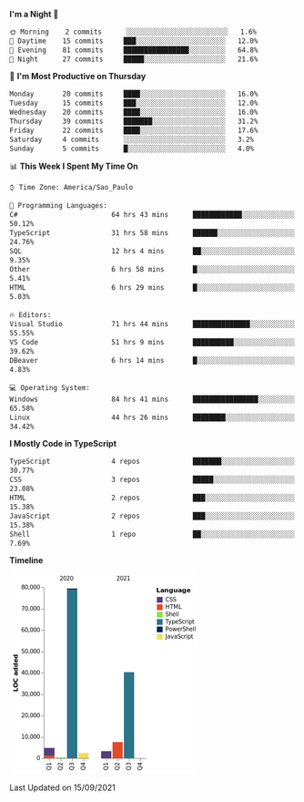 <!--START_SECTION:waka-->
**I'm a Night 🦉** 

```text
🌞 Morning    2 commits      ░░░░░░░░░░░░░░░░░░░░░░░░░   1.6% 
🌆 Daytime    15 commits     ███░░░░░░░░░░░░░░░░░░░░░░   12.0% 
🌃 Evening    81 commits     ████████████████░░░░░░░░░   64.8% 
🌙 Night      27 commits     █████░░░░░░░░░░░░░░░░░░░░   21.6%

```
📅 **I'm Most Productive on Thursday** 

```text
Monday       20 commits     ████░░░░░░░░░░░░░░░░░░░░░   16.0% 
Tuesday      15 commits     ███░░░░░░░░░░░░░░░░░░░░░░   12.0% 
Wednesday    20 commits     ████░░░░░░░░░░░░░░░░░░░░░   16.0% 
Thursday     39 commits     ███████░░░░░░░░░░░░░░░░░░   31.2% 
Friday       22 commits     ████░░░░░░░░░░░░░░░░░░░░░   17.6% 
Saturday     4 commits      ░░░░░░░░░░░░░░░░░░░░░░░░░   3.2% 
Sunday       5 commits      █░░░░░░░░░░░░░░░░░░░░░░░░   4.0%

```


📊 **This Week I Spent My Time On** 

```text
⌚︎ Time Zone: America/Sao_Paulo

💬 Programming Languages: 
C#                       64 hrs 43 mins      ████████████░░░░░░░░░░░░░   50.12% 
TypeScript               31 hrs 58 mins      ██████░░░░░░░░░░░░░░░░░░░   24.76% 
SQL                      12 hrs 4 mins       ██░░░░░░░░░░░░░░░░░░░░░░░   9.35% 
Other                    6 hrs 58 mins       █░░░░░░░░░░░░░░░░░░░░░░░░   5.41% 
HTML                     6 hrs 29 mins       █░░░░░░░░░░░░░░░░░░░░░░░░   5.03%

🔥 Editors: 
Visual Studio            71 hrs 44 mins      ██████████████░░░░░░░░░░░   55.55% 
VS Code                  51 hrs 9 mins       ██████████░░░░░░░░░░░░░░░   39.62% 
DBeaver                  6 hrs 14 mins       █░░░░░░░░░░░░░░░░░░░░░░░░   4.83%

💻 Operating System: 
Windows                  84 hrs 41 mins      ████████████████░░░░░░░░░   65.58% 
Linux                    44 hrs 26 mins      ████████░░░░░░░░░░░░░░░░░   34.42%

```

**I Mostly Code in TypeScript** 

```text
TypeScript               4 repos             ███████░░░░░░░░░░░░░░░░░░   30.77% 
CSS                      3 repos             █████░░░░░░░░░░░░░░░░░░░░   23.08% 
HTML                     2 repos             ███░░░░░░░░░░░░░░░░░░░░░░   15.38% 
JavaScript               2 repos             ███░░░░░░░░░░░░░░░░░░░░░░   15.38% 
Shell                    1 repo              ██░░░░░░░░░░░░░░░░░░░░░░░   7.69%

```


**Timeline**

![Chart not found](https://raw.githubusercontent.com/jonhoffmam/jonhoffmam/master/charts/bar_graph.png) 


 Last Updated on 15/09/2021
<!--END_SECTION:waka-->
